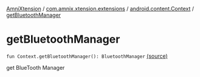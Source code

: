 [AmniXtension](../../index.md) / [com.amnix.xtension.extensions](../index.md) / [android.content.Context](index.md) / [getBluetoothManager](./get-bluetooth-manager.md)

# getBluetoothManager

`fun Context.getBluetoothManager(): BluetoothManager` [(source)](https://github.com/AmniX/AmniXTension/tree/master/AmniXtension/src/main/java/com/amnix/xtension/extensions/ContextExtension.kt#L664)

get BlueTooth Manager


